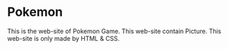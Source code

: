 # Pokemon
This is the web-site of Pokemon Game.
This web-site contain Picture.
This web-site is only made by HTML & CSS.
